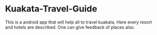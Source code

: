 # Kuakata-Travel-Guide
This is a android app that will help all to travel kuakata.
Here every resort and hotels are described.
One can give feedback of places also.
